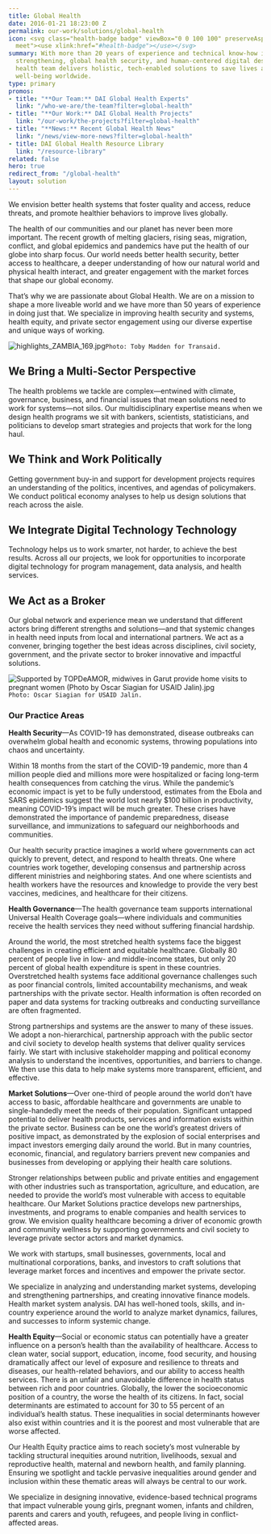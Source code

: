 ```yaml
---
title: Global Health
date: 2016-01-21 18:23:00 Z
permalink: our-work/solutions/global-health
icon: <svg class="health-badge badge" viewBox="0 0 100 100" preserveAspectRatio="xMinYMax
  meet"><use xlink:href="#health-badge"></use></svg>
summary: With more than 20 years of experience and technical know-how in health systems
  strengthening, global health security, and human-centered digital design, our global
  health team delivers holistic, tech-enabled solutions to save lives and improve
  well-being worldwide.
type: primary
promos:
- title: "**Our Team:** DAI Global Health Experts"
  link: "/who-we-are/the-team?filter=global-health"
- title: "**Our Work:** DAI Global Health Projects"
  link: "/our-work/the-projects?filter=global-health"
- title: "**News:** Recent Global Health News"
  link: "/news/view-more-news?filter=global-health"
- title: DAI Global Health Resource Library
  link: "/resource-library"
related: false
hero: true
redirect_from: "/global-health"
layout: solution
---
```


We envision better health systems that foster quality and access, reduce threats, and promote healthier behaviors to improve lives globally.

The health of our communities and our planet has never been more important. The recent growth of melting glaciers, rising seas, migration, conflict, and global epidemics and pandemics have put the health of our globe into sharp focus. Our world needs better health security, better access to healthcare, a deeper understanding of how our natural world and physical health interact, and greater engagement with the market forces that shape our global economy.

That’s why we are passionate about Global Health. We are on a mission to shape a more liveable world and we have more than 50 years of experience in doing just that. We specialize in improving health security and systems, health equity, and private sector engagement using our diverse expertise and unique ways of working.

![highlights_ZAMBIA_169.jpg](/uploads/highlights_ZAMBIA_169.jpg)`Photo: Toby Madden for Transaid.`

## We Bring a Multi-Sector Perspective

The health problems we tackle are complex—entwined with climate, governance, business, and financial issues that mean solutions need to work for systems—not silos. Our multidisciplinary expertise means when we design health programs we sit with bankers, scientists, statisticians, and politicians to develop smart strategies and projects that work for the long haul.

## We Think and Work Politically 

Getting government buy-in and support for development projects requires an understanding of the politics, incentives, and agendas of policymakers. We conduct political economy analyses to help us design solutions that reach across the aisle.

## We Integrate Digital Technology Technology

Technology helps us to work smarter, not harder, to achieve the best results. Across all our projects, we look for opportunities to incorporate digital technology for program management, data analysis, and health services.

## We Act as a Broker 

Our global network and experience mean we understand that different actors bring different strengths and solutions—and that systemic changes in health need inputs from local and international partners. We act as a convener, bringing together the best ideas across disciplines, civil society, government, and the private sector to broker innovative and impactful solutions.

![Supported by TOPDeAMOR, midwives in Garut provide home visits to pregnant women (Photo by Oscar Siagian for USAID Jalin).jpg](/uploads/Supported%20by%20TOPDeAMOR,%20midwives%20in%20Garut%20provide%20home%20visits%20to%20pregnant%20women%20(Photo%20by%20Oscar%20Siagian%20for%20USAID%20Jalin).jpg)`Photo: Oscar Siagian for USAID Jalin.`

### Our Practice Areas

**Health Security**—As COVID-19 has demonstrated, disease outbreaks can overwhelm global health and economic systems, throwing populations into chaos and uncertainty.

Within 18 months from the start of the COVID-19 pandemic, more than 4 million people died and millions more were hospitalized or facing long-term health consequences from catching the virus. While the pandemic’s economic impact is yet to be fully understood, estimates from the Ebola and SARS epidemics suggest the world lost nearly $100 billion in productivity, meaning COVID-19’s impact will be much greater. These crises have demonstrated the importance of pandemic preparedness, disease surveillance, and immunizations to safeguard our neighborhoods and communities.

Our health security practice imagines a world where governments can act quickly to prevent, detect, and respond to health threats. One where countries work together, developing consensus and partnership across different ministries and neighboring states. And one where scientists and health workers have the resources and knowledge to provide the very best vaccines, medicines, and healthcare for their citizens.

**Health Governance**—The health governance team supports international Universal Health Coverage goals—where individuals and communities receive the health services they need without suffering financial hardship.

Around the world, the most stretched health systems face the biggest challenges in creating efficient and equitable healthcare. Globally 80 percent of people live in low- and middle-income states, but only 20 percent of global health expenditure is spent in these countries. Overstretched health systems face additional governance challenges such as poor financial controls, limited accountability mechanisms, and weak partnerships with the private sector. Health information is often recorded on paper and data systems for tracking outbreaks and conducting surveillance are often fragmented. 

Strong partnerships and systems are the answer to many of these issues. We adopt a non-hierarchical, partnership approach with the public sector and civil society to develop health systems that deliver quality services fairly. We start with inclusive stakeholder mapping and political economy analysis to understand the incentives, opportunities, and barriers to change. We then use this data to help make systems more transparent, efficient, and effective. 

**Market Solutions**—Over one-third of people around the world don’t have access to basic, affordable healthcare and governments are unable to single-handedly meet the needs of their population. Significant untapped potential to deliver health products, services and information exists within the private sector. Business can be one the world’s greatest drivers of positive impact, as demonstrated by the explosion of social enterprises and impact investors emerging daily around the world. But in many countries, economic, financial, and regulatory barriers prevent new companies and businesses from developing or applying their health care solutions.

Stronger relationships between public and private entities and engagement with other industries such as transportation, agriculture, and education, are needed to provide the world’s most vulnerable with access to equitable healthcare. Our Market Solutions practice develops new partnerships, investments, and programs to enable companies and health services to grow. We envision quality healthcare becoming a driver of economic growth and community wellness by supporting governments and civil society to leverage private sector actors and market dynamics.

We work with startups, small businesses, governments, local and multinational corporations, banks, and investors to craft solutions that leverage market forces and incentives and empower the private sector.

We specialize in analyzing and understanding market systems, developing and strengthening partnerships, and creating innovative finance models. Health market system analysis. DAI has well-honed tools, skills, and in-country experience around the world to analyze market dynamics, failures, and successes to inform systemic change.

**Health Equity**—Social or economic status can potentially have a greater influence on a person’s health than the availability of healthcare. Access to clean water, social support, education, income, food security, and housing dramatically affect our level of exposure and resilience to threats and diseases, our health-related behaviors, and our ability to access health services. There is an unfair and unavoidable difference in health status between rich and poor countries. Globally, the lower the socioeconomic position of a country, the worse the health of its citizens. In fact, social determinants are estimated to account for 30 to 55 percent of an individual’s health status. These inequalities in social determinants however also exist within countries and it is the poorest and most vulnerable that are worse affected.

Our Health Equity practice aims to reach society’s most vulnerable by tackling structural inequities around nutrition, livelihoods, sexual and reproductive health, maternal and newborn health, and family planning. Ensuring we spotlight and tackle pervasive inequalities around gender and inclusion within these thematic areas will always be central to our work.

We specialize in designing innovative, evidence-based technical programs that impact vulnerable young girls, pregnant women, infants and children, parents and carers and youth, refugees, and people living in conflict-affected areas.